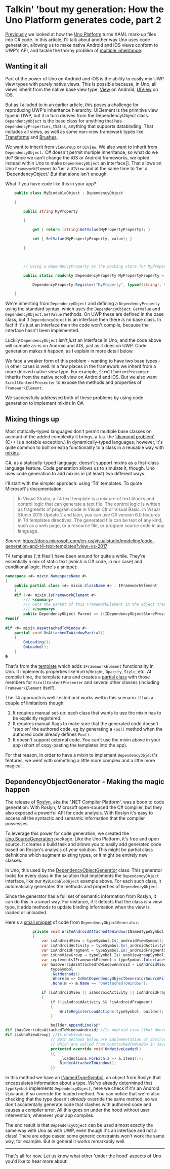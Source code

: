 # Talkin' 'bout my generation: How the Uno Platform generates code, part 2

[Previously](https://medium.com/@unoplatform/talkin-bout-my-generation-how-the-uno-platform-generates-code-part-1-under-the-hood-7664d83c4f90) we looked at how the [Uno Platform](https://platform.uno/) turns XAML mark-up files into C# code.  In this article, I'll talk about another way Uno uses code generation, allowing us to make native Android and iOS views conform to UWP's API, and tackle the thorny problem of [multiple inheritance](https://en.wikipedia.org/wiki/Multiple_inheritance). 
 
## Wanting it all
Part of the power of Uno on Android and iOS is the ability to easily mix UWP view types with purely native views. This is possible because, in Uno, all views inherit from the native base view type: [View](https://developer.android.com/reference/android/view/View) on Android, [UIView](https://developer.apple.com/documentation/uikit/uiview) on iOS. 

 

But as I alluded to in an earlier article, this poses a challenge for reproducing UWP's inheritance hierarchy. UIElement is the primitive view type in UWP, but it in turn derives from the DependencyObject class. `DependencyObject` is the base class for anything that has `DependencyProperties`, that is, anything that supports databinding. That includes all views, as well as some non-view framework types like [Transforms](https://docs.microsoft.com/en-us/windows/uwp/design/layout/transforms) and [Brushes](https://docs.microsoft.com/en-us/windows/uwp/design/style/brushes). 

 

We want to inherit from `ViewGroup` or `UIView`. We also want to inherit from `DependencyObject.` C# doesn't permit multiple inheritance, so what do we do? Since we can't change the iOS or Android frameworks, we opted instead within Uno to make `DependencyObject` an interface[]. That allows an Uno `FrameworkElement` to 'be' a `UIView` and at the same time to 'be' a `DependencyObject.' But that alone isn't enough. 

 
What if you have code like this in your app? 

```` csharp
    public class MyBindableObject : DependencyObject 

    { 

        public string MyProperty 

        { 

            get { return (string)GetValue(MyPropertyProperty); } 

            set { SetValue(MyPropertyProperty, value); } 

        } 

  

        // Using a DependencyProperty as the backing store for MyProperty.  This enables animation, styling, binding, etc... 

        public static readonly DependencyProperty MyPropertyProperty = 

            DependencyProperty.Register("MyProperty", typeof(string), typeof(MyBindableObject), new PropertyMetadata(default(string))); 

    } 
````
 

We're inheriting from `DependencyObject` and defining a `DependencyProperty` using the standard syntax, which uses the `DependencyObject.GetValue` and `DependencyObject.SetValue` methods. On UWP these are defined in the base class, but if `DependencyObject` is an interface then there _is_ no base class. In fact if it's just an interface then the code won't compile, because the interface hasn't been implemented. 

 

Luckily `DependencyObject` isn't _just_ an interface in Uno, and the code above will compile as-is on Android and iOS, just as it does on UWP. Code generation makes it happen, as I explain in more detail below.
 
We face a weaker form of this problem - wanting to have two base types - in other cases is well. In a few places in the framework we inherit from a more derived native view type. For example, `ScrollContentPresenter` inherits from the native scroll view on Android and iOS. But we also want `ScrollContentPresenter` to expose the methods and properties of `FrameworkElement`.

We successfully addressed both of these problems by using code generation to implement mixins in C#.
 
## Mixing things up 
Most statically-typed languages don't permit multiple base classes on account of the added complexity it brings, a.k.a. the ['diamond problem'](https://en.wikipedia.org/wiki/Multiple_inheritance#The_diamond_problem). (C++ is a notable exception.) In dynamically-typed languages, however, it's quite common to bolt on extra functionality to a class in a reusable way with [mixins](https://en.wikipedia.org/wiki/Mixin).  
 
C#, as a statically-typed language, doesn't support mixins as a first-class language feature. Code generation allows us to simulate it, though. Uno  uses code generation to add mixins in (at least) two different ways. 
 
I'll start with the simpler approach: using 'T4' templates. To quote Microsoft's documentation: 
> In Visual Studio, a T4 text template is a mixture of text blocks and control logic that can generate a text file. The control logic is written as fragments of program code in Visual C# or Visual Basic. In Visual Studio 2015 Update 2 and later, you can use C# version 6.0 features in T4 templates directives. The generated file can be text of any kind, such as a web page, or a resource file, or program source code in any language. 
 
*Source:* https://docs.microsoft.com/en-us/visualstudio/modeling/code-generation-and-t4-text-templates?view=vs-2017
 
T4 templates ('.tt files') have been around for quite a while. They're essentially a mix of static text (which is C# code, in our case) and conditional logic. Here's a snippet:

```` csharp
namespace <#= mixin.NamespaceName #> 
{ 
    public partial class <#= mixin.ClassName #> : IFrameworkElement 
    {  
    #if !<#= mixin.IsFrameworkElement #> 
        /// <summary> 
        /// Gets the parent of this FrameworkElement in the object tree. 
        /// </summary> 
        public DependencyObject Parent => ((IDependencyObjectStoreProvider)this).Store.Parent as DependencyObject; 
#endif 
 
#if <#= mixin.HasAttachedToWindow #> 
    partial void OnAttachedToWindowPartial() 
    { 
        OnLoading(); 
        OnLoaded(); 
    } 
�
````
 
That's from the [template](https://github.com/nventive/Uno/blob/be4f4e938a861d5802c228efc314c1f3ea314027/src/Uno.UI/UI/Xaml/IFrameworkElementImplementation.iOS.tt#L30-L46) which adds `IFrameworkElement` functionality in Uno. It implements properties like `Width`/`Height`, `Opacity`, `Style`, etc. At compile time, the template runs and creates a [partial class](https://docs.microsoft.com/en-us/dotnet/csharp/programming-guide/classes-and-structs/partial-classes-and-methods) with those members for `ScrollContentPresenter` and several other classes (including `FrameworkElement` itself).  
 
The T4 approach is well-tested and works well in this scenario. It has a couple of limitations though: 
 
1. It requires manual set-up: each class that wants to use the mixin has to be explicitly registered. 
2. It requires manual flags to make sure that the generated code doesn't 'step on' the authored code, eg by generating a `Foo()` method when the authored code already defines `Foo()`.  
3. It doesn't support external code. You can't use the mixin above in your app (short of copy-pasting the templates into the app). 
 
For that reason, in order to have a mixin to implement `DependencyObject`'s features, we went with something a little more complex and a little more magical. 
 
## DependencyObjectGenerator - Making the magic happen 
The release of [Roslyn](https://github.com/dotnet/roslyn), aka the '.NET Compiler Platform', was a boon to code generation. With Roslyn, Microsoft open-sourced the C# compiler, but they also exposed a powerful API for code analysis. With Roslyn it's easy to access all the syntactic and semantic information that the compiler possesses.  
 
To leverage this power for code generation, we created the [Uno.SourceGeneration](https://github.com/nventive/Uno.SourceGeneration) package. Like the Uno Platform, it's free and open source. It creates a build task and allows you to easily add generated code based on Roslyn's analysis of your solution. This might be partial class definitions which augment existing types, or it might be entirely new classes. 
 
In Uno, this used by the [DependencyObjectGenerator](https://github.com/nventive/Uno/blob/master/src/SourceGenerators/Uno.UI.SourceGenerators/DependencyObject/DependencyObjectGenerator.cs) class. This generator looks for every class in the solution that implements the `DependencyObject` interface, like our `MyBindableObject` example above. For each such class, it automatically generates the methods and properties of `DependencyObject`. 

Since the generator has a full set of semantic information from Roslyn, it can do this in a smart way. For instance, if it detects that the class is a view type, it adds methods to update binding information when the view is loaded or unloaded. 

Here's a [small snippet](https://github.com/nventive/Uno/blob/74ba91756c446107e7394e0423527de273154f5d/src/SourceGenerators/Uno.UI.SourceGenerators/DependencyObject/DependencyObjectGenerator.cs#L218-L250) of code from `DependencyObjectGenerator`:

```` csharp
			private void WriteAndroidAttachedToWindow(INamedTypeSymbol typeSymbol, IndentedStringBuilder builder)
			{
				var isAndroidView = typeSymbol.Is(_androidViewSymbol);
				var isAndroidActivity = typeSymbol.Is(_androidActivitySymbol);
				var isAndroidFragment = typeSymbol.Is(_androidFragmentSymbol);
				var isUnoViewGroup = typeSymbol.Is(_unoViewgroupSymbol);
				var implementsIFrameworkElement = typeSymbol.Interfaces.Any(t => t == _iFrameworkElementSymbol);
				var hasOverridesAttachedToWindowAndroid = isAndroidView &&
					typeSymbol
					.GetMethods()
					.Where(m => IsNotDependencyObjectGeneratorSourceFile(m))
					.None(m => m.Name == "OnAttachedToWindow");

				if (isAndroidView || isAndroidActivity || isAndroidFragment)
				{
					if (!isAndroidActivity && !isAndroidFragment)
					{
						WriteRegisterLoadActions(typeSymbol, builder);
					}

					builder.AppendLine($@"
#if {hasOverridesAttachedToWindowAndroid} //Is Android view (that doesn't already override OnAttachedToWindow)
#if {isUnoViewGroup} //Is UnoViewGroup
					// Both methods below are implementation of abstract methods
					// which are called from onAttachedToWindow in Java.
					protected override void OnNativeLoaded()
					{{
						_loadActions.ForEach(a => a.Item1());
						BinderAttachedToWindow();
					}}
````

In this method we have an [INamedTypeSymbol](https://docs.microsoft.com/en-us/dotnet/api/microsoft.codeanalysis.inamedtypesymbol?view=roslyn-dotnet), an object from Roslyn that encapsulates information about a type. We've already determined that `typeSymbol` implements `DependencyObject`; here we check if it's an Android `View` and, if so override the loaded method. You can notice that we're also checking that the type doesn't _already_ override the same method, so we don't accidentally generate code that clashes with authored code and causes a compiler error. All this goes on under the hood without user intervention, whenever your app compiles.
 
The end result is that `DependencyObject` can be used almost exactly the same way with Uno as with UWP, even though it's an interface and not a class! There are edge cases: some generic constraints won't work the same way, for example. But in general it works remarkably well. 
 
 ---

That's all for now. Let us know what other 'under the hood' aspects of Uno you'd like to hear more about!
